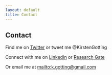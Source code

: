 ```yaml
---
layout: default
title: Contact
---
```


## Contact

Find me on [Twitter](https://twitter.com/KirstenGotting) or tweet me @KirstenGotting


Connect with me on [LinkedIn](https://www.linkedin.com/in/kirsten-gotting-5b8a6b74) or [Research Gate](https://www.researchgate.net/profile/Kirsten_Gotting)

Or email me at <mailto:k.gotting@gmail.com>
